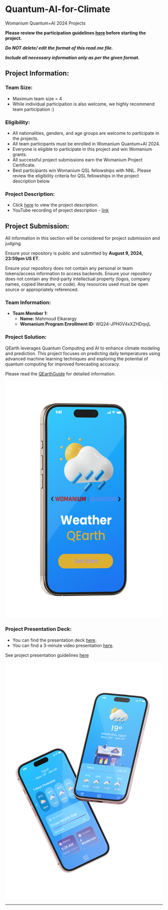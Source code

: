 # Quantum-AI-for-Climate
Womanium Quantum+AI 2024 Projects

**Please review the participation guidelines [here](https://github.com/womanium-quantum/Quantum-AI-2024) before starting the project.**

_**Do NOT delete/ edit the format of this read.me file.**_

_**Include all necessary information only as per the given format.**_

## Project Information:

### Team Size:
- Maximum team size = 4
- While individual participation is also welcome, we highly recommend team participation :)

### Eligibility:
- All nationalities, genders, and age groups are welcome to participate in the projects.
- All team participants must be enrolled in Womanium Quantum+AI 2024.
- Everyone is eligible to participate in this project and win Womanium grants.
- All successful project submissions earn the Womanium Project Certificate.
- Best participants win Womanium QSL fellowships with NNL. Please review the eligibility criteria for QSL fellowships in the project description below.

### Project Description:
- Click [here](https://drive.google.com/file/d/1yoY_venPkNStjcDu0Na0HYhgO6CvVYdM/view?usp=sharing) to view the project description.
- YouTube recording of project description - [link](https://youtu.be/ka2RgUYo83c?si=MUb_dwTVfP1FV_47)

## Project Submission:
All information in this section will be considered for project submission and judging.

Ensure your repository is public and submitted by **August 9, 2024, 23:59pm US ET**.

Ensure your repository does not contain any personal or team tokens/access information to access backends. Ensure your repository does not contain any third-party intellectual property (logos, company names, copied literature, or code). Any resources used must be open source or appropriately referenced.

### Team Information:
- **Team Member 1:**
  - **Name:** Mahmoud Elkarargy
  - **Womanium Program Enrollment ID:** WQ24-JPH0V4xXZHDqxjL

### Project Solution:
QEarth leverages Quantum Computing and AI to enhance climate modeling and prediction. This project focuses on predicting daily temperatures using advanced machine learning techniques and exploring the potential of quantum computing for improved forecasting accuracy.

Please read the [QEarthGuide](./materials/QEarthGuide.md) for detailed information.

![alt text](materials/imgs/get_started.png)

### Project Presentation Deck:
- You can find the presentation deck [here](./materials/QEarth.pdf).
- You can find a 3-minute video presentation [here](./materials/Presentation_video.mp4).

See project presentation guidelines [here](https://docs.google.com/document/d/13nWF8AxFAfFYTWEYPT3BpPdYkqtxxSAjmuXj_zcMh-E/edit?usp=sharing)

![mockup_two.png](materials%2Fimgs%2Fmockup_two.png)

---
